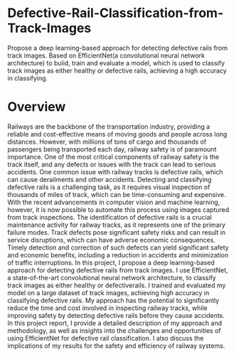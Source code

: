 # Defective-Rail-Classification-from-Track-Images
 Propose a deep learning-based approach for detecting defective rails from track images. Based on EfficientNet(a convolutional neural network architecture) to bulid, train and evaluate a model, which is used to classify track images as either healthy or defective rails, achieving a high accuracy in classifying.

# Overview
Railways are the backbone of the transportation industry, providing a reliable and cost-effective means of moving goods and people across long distances. However, with millions of tons of cargo and thousands of passengers being transported each day, railway safety is of paramount importance. One of the most critical components of railway safety is the track itself, and any defects or issues with the track can lead to serious accidents.
One common issue with railway tracks is defective rails, which can cause derailments and other accidents. Detecting and classifying defective rails is a challenging task, as it requires visual inspection of thousands of miles of track, which can be time-consuming and expensive. With the recent advancements in computer vision and machine learning, however, it is now possible to automate this process using images captured from track inspections.
The identification of defective rails is a crucial maintenance activity for railway tracks, as it represents one of the primary failure modes. Track defects pose significant safety risks and can result in service disruptions, which can have adverse economic consequences. Timely detection and correction of such defects can yield significant safety and economic benefits, including a reduction in accidents and minimization of traffic interruptions.
In this project, I propose a deep learning-based approach for detecting defective rails from track images. I use EfficientNet, a state-of-the-art convolutional neural network architecture, to classify track images as either healthy or defectiverails. I trained and evaluated my model on a large dataset of track images, achieving high accuracy in classifying defective rails.
My approach has the potential to significantly reduce the time and cost involved in inspecting railway tracks, while improving safety by detecting defective rails before they cause accidents. In this project report, I provide a detailed description of my approach and methodology, as well as insights into the challenges and opportunities of using EfficientNet for defective rail classification. I also discuss the implications of my results for the safety and efficiency of railway systems.



